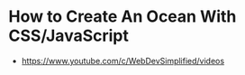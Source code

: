 # How to Create An Ocean With CSS/JavaScript

* <https://www.youtube.com/c/WebDevSimplified/videos>
